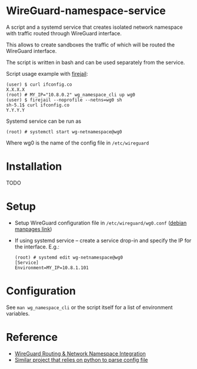 # WireGuard-namespace-service
A script and a systemd service that creates isolated network namespace with traffic routed through WireGuard interface.

This allows to create sandboxes the traffic of which will be routed the WireGuard interface.

The script is written in bash and can be used separately from the service.

Script usage example with [firejail](https://firejail.wordpress.com/):

```
(user) $ curl ifconfig.co
X.X.X.X
(root) # MY_IP="10.8.0.2" wg_namespace_cli up wg0
(user) $ firejail --noprofile --netns=wg0 sh
sh-5.1$ curl ifconfig.co
Y.Y.Y.Y
```

Systemd service can be run as

```
(root) # systemctl start wg-netnamespace@wg0
```

Where wg0 is the name of the config file in `/etc/wireguard`


# Installation

TODO

# Setup

* Setup WireGuard configuration file in `/etc/wireguard/wg0.conf` ([debian manpages link](https://manpages.debian.org/unstable/wireguard-tools/wg.8.en.html#CONFIGURATION_FILE_FORMAT))
* If using systemd service – create a service drop-in and specify the IP for the interface. E.g.:

    ```
    (root) # systemd edit wg-netnamespace@wg0
    [Service]
    Environment=MY_IP=10.8.1.101
    ```

# Configuration

See `man wg_namespace_cli` or the script itself for a list of environment variables.

# Reference

* [WireGuard Routing & Network Namespace Integration](https://www.wireguard.com/netns/)
* [Similar project that relies on python to parse config file](https://github.com/dadevel/wg-netns)
